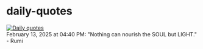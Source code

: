 # daily-quotes
[![Daily quotes](https://github.com/ceepu8/daily-quotes/actions/workflows/daily-quote.yml/badge.svg)](https://github.com/ceepu8/daily-quotes/actions/workflows/daily-quote.yml)<br/>
February 13, 2025 at 04:40 PM: "Nothing can nourish the SOUL but LIGHT." - Rumi
